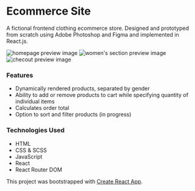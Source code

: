 # Ecommerce Site
A fictional frontend clothing ecommerce store. Designed and prototyped from scratch using Adobe Photoshop and Figma and implemented in React.js.

![homepage preview image](https://github.com/Jpreet927/shopping-cart/blob/main/src/Assets/Images/Misc/Preview-2.jpg)
![women's section preview image](https://github.com/Jpreet927/shopping-cart/blob/main/src/Assets/Images/Misc/Preview-1.jpg)
![checout preview image](https://github.com/Jpreet927/shopping-cart/blob/main/src/Assets/Images/Misc/Preview-3.jpg)

### Features
 - Dynamically rendered products, separated by gender
 - Ability to add or remove products to cart while specifying quantity of individual items
 - Calculates order total
 - Option to sort and filter products (in progress)

### Technologies Used
 - HTML
 - CSS & SCSS
 - JavaScript
 - React
 - React Router DOM

This project was bootstrapped with [Create React App](https://github.com/facebook/create-react-app).
